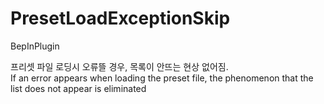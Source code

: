 ﻿# PresetLoadExceptionSkip  
BepInPlugin  
  
프리셋 파일 로딩시 오류뜰 경우, 목록이 안뜨는 현상 없어짐.  
If an error appears when loading the preset file, the phenomenon that the list does not appear is eliminated  

